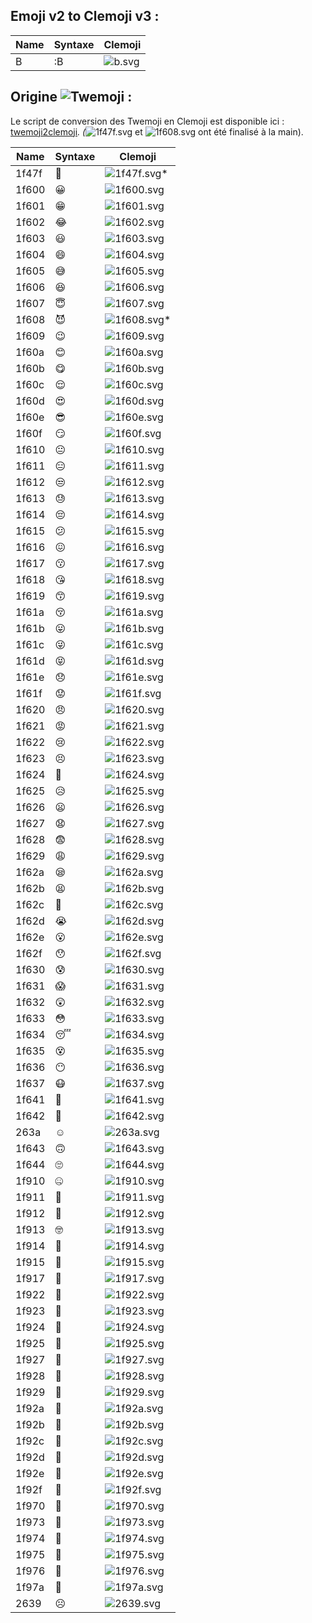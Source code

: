 ## Emoji v2 to Clemoji v3 :

| Name  |  Syntaxe  | Clemoji                 | 
| ----- | ------- | ----------------------- |
| B     |  	:B    | ![b.svg](b.svg)         | 


## Origine ![Twemoji](https://github.com/twitter/twemoji) :

Le script de conversion des Twemoji en Clemoji est disponible ici : [twemoji2clemoji](twemoji2clemoji/)*. (*![1f47f.svg](1f47f.svg) et ![1f608.svg](1f608.svg) ont été finalisé à la main).

| Name  | Syntaxe  | Clemoji                 | 
| ----- | ------- | ----------------------- |
| 1f47f | 👿 | ![1f47f.svg](1f47f.svg)* | 
| 1f600 | 😀 | ![1f600.svg](1f600.svg) | 
| 1f601 | 😁 | ![1f601.svg](1f601.svg) | 
| 1f602 | 😂 | ![1f602.svg](1f602.svg) | 
| 1f603 | 😃 | ![1f603.svg](1f603.svg) | 
| 1f604 | 😄 | ![1f604.svg](1f604.svg) | 
| 1f605 | 😅 | ![1f605.svg](1f605.svg) | 
| 1f606 | 😆 | ![1f606.svg](1f606.svg) | 
| 1f607 | 😇 | ![1f607.svg](1f607.svg) | 
| 1f608 | 😈 | ![1f608.svg](1f608.svg)* | 
| 1f609 | 😉 | ![1f609.svg](1f609.svg) | 
| 1f60a | 😊 | ![1f60a.svg](1f60a.svg) | 
| 1f60b | 😋 | ![1f60b.svg](1f60b.svg) | 
| 1f60c | 😌 | ![1f60c.svg](1f60c.svg) | 
| 1f60d | 😍 | ![1f60d.svg](1f60d.svg) | 
| 1f60e | 😎 | ![1f60e.svg](1f60e.svg) | 
| 1f60f | 😏 | ![1f60f.svg](1f60f.svg) | 
| 1f610 | 😐 | ![1f610.svg](1f610.svg) | 
| 1f611 | 😑 | ![1f611.svg](1f611.svg) | 
| 1f612 | 😒 | ![1f612.svg](1f612.svg) | 
| 1f613 | 😓 | ![1f613.svg](1f613.svg) | 
| 1f614 | 😔 | ![1f614.svg](1f614.svg) | 
| 1f615 | 😕 | ![1f615.svg](1f615.svg) | 
| 1f616 | 😖 | ![1f616.svg](1f616.svg) | 
| 1f617 | 😗 | ![1f617.svg](1f617.svg) | 
| 1f618 | 😘 | ![1f618.svg](1f618.svg) | 
| 1f619 | 😙 | ![1f619.svg](1f619.svg) | 
| 1f61a | 😚 | ![1f61a.svg](1f61a.svg) | 
| 1f61b | 😛 | ![1f61b.svg](1f61b.svg) | 
| 1f61c | 😜 | ![1f61c.svg](1f61c.svg) | 
| 1f61d | 😝 | ![1f61d.svg](1f61d.svg) | 
| 1f61e | 😞 | ![1f61e.svg](1f61e.svg) | 
| 1f61f | 😟 | ![1f61f.svg](1f61f.svg) | 
| 1f620 | 😠 | ![1f620.svg](1f620.svg) | 
| 1f621 | 😡 | ![1f621.svg](1f621.svg) | 
| 1f622 | 😢 | ![1f622.svg](1f622.svg) | 
| 1f623 | 😣 | ![1f623.svg](1f623.svg) | 
| 1f624 | 😤 | ![1f624.svg](1f624.svg) | 
| 1f625 | 😥 | ![1f625.svg](1f625.svg) | 
| 1f626 | 😦 | ![1f626.svg](1f626.svg) | 
| 1f627 | 😧 | ![1f627.svg](1f627.svg) | 
| 1f628 | 😨 | ![1f628.svg](1f628.svg) | 
| 1f629 | 😩 | ![1f629.svg](1f629.svg) | 
| 1f62a | 😪 | ![1f62a.svg](1f62a.svg) | 
| 1f62b | 😫 | ![1f62b.svg](1f62b.svg) | 
| 1f62c | 😬 | ![1f62c.svg](1f62c.svg) | 
| 1f62d | 😭 | ![1f62d.svg](1f62d.svg) | 
| 1f62e | 😮 | ![1f62e.svg](1f62e.svg) | 
| 1f62f | 😯 | ![1f62f.svg](1f62f.svg) | 
| 1f630 | 😰 | ![1f630.svg](1f630.svg) | 
| 1f631 | 😱 | ![1f631.svg](1f631.svg) | 
| 1f632 | 😲 | ![1f632.svg](1f632.svg) | 
| 1f633 | 😳 | ![1f633.svg](1f633.svg) | 
| 1f634 | 😴 | ![1f634.svg](1f634.svg) | 
| 1f635 | 😵 | ![1f635.svg](1f635.svg) | 
| 1f636 | 😶 | ![1f636.svg](1f636.svg) | 
| 1f637 | 😷 | ![1f637.svg](1f637.svg) | 
| 1f641 | 🙁 | ![1f641.svg](1f641.svg) | 
| 1f642 | 🙂 | ![1f642.svg](1f642.svg) | 
| 263a | ☺ | ![263a.svg](263a.svg) | 
| 1f643 | 🙃 | ![1f643.svg](1f643.svg) | 
| 1f644 | 🙄 | ![1f644.svg](1f644.svg) | 
| 1f910 | 🤐 | ![1f910.svg](1f910.svg) | 
| 1f911 | 🤑 | ![1f911.svg](1f911.svg) | 
| 1f912 | 🤒 | ![1f912.svg](1f912.svg) | 
| 1f913 | 🤓 | ![1f913.svg](1f913.svg) | 
| 1f914 | 🤔 | ![1f914.svg](1f914.svg) | 
| 1f915 | 🤕 | ![1f915.svg](1f915.svg) | 
| 1f917 | 🤗 | ![1f917.svg](1f917.svg) | 
| 1f922 | 🤢 | ![1f922.svg](1f922.svg) | 
| 1f923 | 🤣 | ![1f923.svg](1f923.svg) | 
| 1f924 | 🤤 | ![1f924.svg](1f924.svg) | 
| 1f925 | 🤥 | ![1f925.svg](1f925.svg) | 
| 1f927 | 🤧 | ![1f927.svg](1f927.svg) | 
| 1f928 | 🤨 | ![1f928.svg](1f928.svg) | 
| 1f929 | 🤩 | ![1f929.svg](1f929.svg) | 
| 1f92a | 🤪 | ![1f92a.svg](1f92a.svg) | 
| 1f92b | 🤫 | ![1f92b.svg](1f92b.svg) | 
| 1f92c | 🤬 | ![1f92c.svg](1f92c.svg) | 
| 1f92d | 🤭 | ![1f92d.svg](1f92d.svg) | 
| 1f92e | 🤮 | ![1f92e.svg](1f92e.svg) | 
| 1f92f | 🤯 | ![1f92f.svg](1f92f.svg) | 
| 1f970 | 🥰 | ![1f970.svg](1f970.svg) | 
| 1f973 | 🥳 | ![1f973.svg](1f973.svg) | 
| 1f974 | 🥴 | ![1f974.svg](1f974.svg) | 
| 1f975 | 🥵 | ![1f975.svg](1f975.svg) | 
| 1f976 | 🥶 | ![1f976.svg](1f976.svg) | 
| 1f97a | 🥺 | ![1f97a.svg](1f97a.svg) | 
| 2639 | ☹ | ![2639.svg](2639.svg) | 
